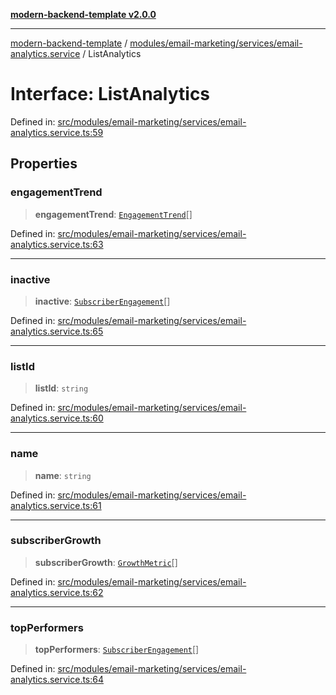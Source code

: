 [**modern-backend-template v2.0.0**](../../../../../README.md)

***

[modern-backend-template](../../../../../modules.md) / [modules/email-marketing/services/email-analytics.service](../README.md) / ListAnalytics

# Interface: ListAnalytics

Defined in: [src/modules/email-marketing/services/email-analytics.service.ts:59](https://github.com/maemreyo/saas-4cus-nodejs/blob/2a5b3f3aa11335dfa561e80e1feabb8e6084261e/src/modules/email-marketing/services/email-analytics.service.ts#L59)

## Properties

### engagementTrend

> **engagementTrend**: [`EngagementTrend`](EngagementTrend.md)[]

Defined in: [src/modules/email-marketing/services/email-analytics.service.ts:63](https://github.com/maemreyo/saas-4cus-nodejs/blob/2a5b3f3aa11335dfa561e80e1feabb8e6084261e/src/modules/email-marketing/services/email-analytics.service.ts#L63)

***

### inactive

> **inactive**: [`SubscriberEngagement`](SubscriberEngagement.md)[]

Defined in: [src/modules/email-marketing/services/email-analytics.service.ts:65](https://github.com/maemreyo/saas-4cus-nodejs/blob/2a5b3f3aa11335dfa561e80e1feabb8e6084261e/src/modules/email-marketing/services/email-analytics.service.ts#L65)

***

### listId

> **listId**: `string`

Defined in: [src/modules/email-marketing/services/email-analytics.service.ts:60](https://github.com/maemreyo/saas-4cus-nodejs/blob/2a5b3f3aa11335dfa561e80e1feabb8e6084261e/src/modules/email-marketing/services/email-analytics.service.ts#L60)

***

### name

> **name**: `string`

Defined in: [src/modules/email-marketing/services/email-analytics.service.ts:61](https://github.com/maemreyo/saas-4cus-nodejs/blob/2a5b3f3aa11335dfa561e80e1feabb8e6084261e/src/modules/email-marketing/services/email-analytics.service.ts#L61)

***

### subscriberGrowth

> **subscriberGrowth**: [`GrowthMetric`](GrowthMetric.md)[]

Defined in: [src/modules/email-marketing/services/email-analytics.service.ts:62](https://github.com/maemreyo/saas-4cus-nodejs/blob/2a5b3f3aa11335dfa561e80e1feabb8e6084261e/src/modules/email-marketing/services/email-analytics.service.ts#L62)

***

### topPerformers

> **topPerformers**: [`SubscriberEngagement`](SubscriberEngagement.md)[]

Defined in: [src/modules/email-marketing/services/email-analytics.service.ts:64](https://github.com/maemreyo/saas-4cus-nodejs/blob/2a5b3f3aa11335dfa561e80e1feabb8e6084261e/src/modules/email-marketing/services/email-analytics.service.ts#L64)
